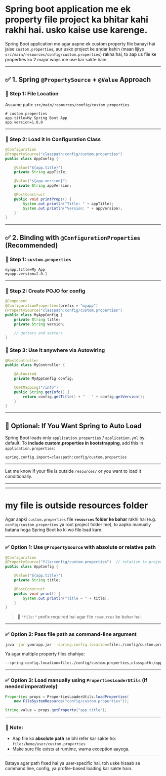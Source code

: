 # Spring boot application me ek property file project ka bhitar kahi rakhi hai. usko kaise use karenge.


Spring Boot application me agar aapne ek custom property file banayi hai jaise `custom.properties`, aur usko project ke andar kahin (maan lijiye `src/main/resources/config/custom.properties`) rakha hai, to aap us file ke properties ko 2 major ways me use kar sakte hain:

---

## ✅ 1. **Spring `@PropertySource` + `@Value` Approach**

### 🔹 Step 1: File Location

Assume path: `src/main/resources/config/custom.properties`

```properties
# custom.properties
app.title=My Spring Boot App
app.version=1.0.0
```

---

### 🔹 Step 2: Load it in Configuration Class

```java
@Configuration
@PropertySource("classpath:config/custom.properties")
public class AppConfig {

    @Value("${app.title}")
    private String appTitle;

    @Value("${app.version}")
    private String appVersion;

    @PostConstruct
    public void printProps() {
        System.out.println("Title: " + appTitle);
        System.out.println("Version: " + appVersion);
    }
}
```

---

## ✅ 2. **Binding with `@ConfigurationProperties` (Recommended)**

### 🔹 Step 1: `custom.properties`

```properties
myapp.title=My App
myapp.version=2.0.1
```

---

### 🔹 Step 2: Create POJO for config

```java
@Component
@ConfigurationProperties(prefix = "myapp")
@PropertySource("classpath:config/custom.properties")
public class MyAppConfig {
    private String title;
    private String version;

    // getters and setters
}
```

### 🔹 Step 3: Use it anywhere via Autowiring

```java
@RestController
public class MyController {

    @Autowired
    private MyAppConfig config;

    @GetMapping("/info")
    public String getInfo() {
        return config.getTitle() + " - " + config.getVersion();
    }
}
```

---

## 🔄 Optional: If You Want Spring to Auto Load

Spring Boot loads only `application.properties` / `application.yml` by default.
To **include custom.properties in bootstrapping**, add this in `application.properties`:

```properties
spring.config.import=classpath:config/custom.properties
```

---

Let me know if your file is outside `resources/` or you want to load it conditionally.


---
---

# my file is outside resources folder

Agar aapki `custom.properties` file **`resources` folder ke bahar** rakhi hai (e.g. `config/custom.properties` ya root project folder me), to aapko manually batana hoga Spring Boot ko ki wo file load kare.

---

### ✅ Option 1: Use `@PropertySource` with absolute or relative path

```java
@Configuration
@PropertySource("file:config/custom.properties")  // relative to project root
public class AppConfig {

    @Value("${app.title}")
    private String title;

    @PostConstruct
    public void print() {
        System.out.println("Title = " + title);
    }
}
```

> 🔸 `"file:"` prefix required hai agar file `resources` ke bahar hai.

---

### ✅ Option 2: Pass file path as **command-line argument**

```bash
java -jar yourapp.jar --spring.config.location=file:./config/custom.properties
```

Ya agar multiple property files chahiye:

```bash
--spring.config.location=file:./config/custom.properties,classpath:/application.properties
```

---

### ✅ Option 3: Load manually using `PropertiesLoaderUtils` (if needed imperatively)

```java
Properties props = PropertiesLoaderUtils.loadProperties(
    new FileSystemResource("config/custom.properties"));

String value = props.getProperty("app.title");
```

---

### 🧠 Note:

* Aap file ko **absolute path** se bhi refer kar sakte ho: `file:/home/user/custom.properties`
* Make sure file exists at runtime, warna exception aayega.

---

Bataye agar path fixed hai ya user-specific hai, toh uske hisaab se command line, config, ya profile-based loading kar sakte hain.
